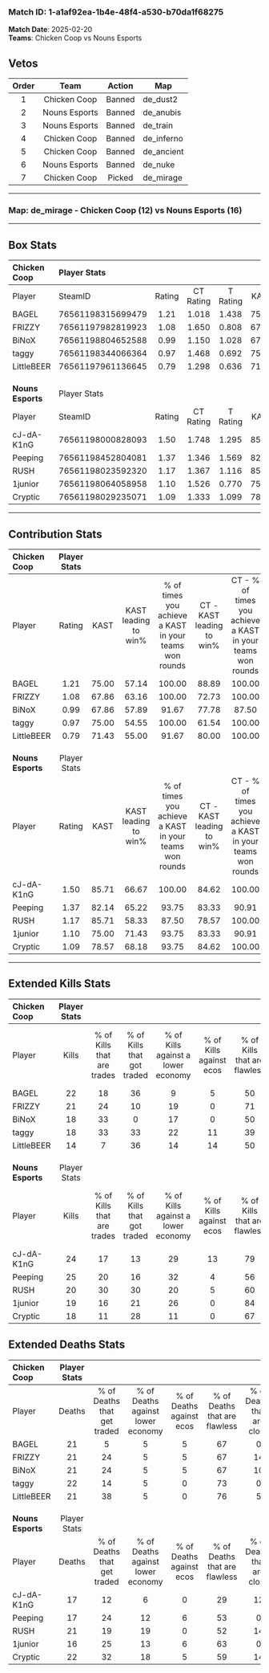 ### Match ID: 1-a1af92ea-1b4e-48f4-a530-b70da1f68275  
**Match Date**: 2025-02-20  
**Teams**: Chicken Coop vs Nouns Esports  

## Vetos  

| Order | Team | Action | Map |
| :---: | :--: | :----: | --- |
| 1 | Chicken Coop | Banned | de_dust2 |
| 2 | Nouns Esports | Banned | de_anubis |
| 3 | Nouns Esports | Banned | de_train |
| 4 | Chicken Coop | Banned | de_inferno |
| 5 | Chicken Coop | Banned | de_ancient |
| 6 | Nouns Esports | Banned | de_nuke |
| 7 | Chicken Coop | Picked | de_mirage |

---  

### **Map**: de_mirage - Chicken Coop (12) vs Nouns Esports (16)  
---  

## Box Stats  

| **Chicken Coop**  | Player Stats      |        |           |          |       |       |       |         |        |      |     |
| :- | :- | :-: | :-: | :-: | :-: | :-: | :-: | :-: | :-: | :-: | :-: |
| Player            | SteamID           | Rating | CT Rating | T Rating | KAST  |  ADR  | Kills | Assists | Deaths | K/D  | HS% |
| BAGEL             | 76561198315699479 |  1.21  |   1.018   |  1.438   | 75.00 | 91.5  |  22   |    9    |   21   | 1.05 | 68  |
| FRIZZY            | 76561197982819923 |  1.08  |   1.650   |  0.808   | 67.86 | 80.3  |  21   |    6    |   21   | 1.00 | 47  |
| BiNoX             | 76561198804652588 |  0.99  |   1.150   |  1.028   | 67.86 | 77.3  |  18   |    8    |   21   | 0.86 | 44  |
| taggy             | 76561198344066364 |  0.97  |   1.468   |  0.692   | 75.00 | 64.3  |  18   |    5    |   22   | 0.82 | 55  |
| LittleBEER        | 76561197961136645 |  0.79  |   1.298   |  0.636   | 71.43 | 49.0  |  14   |    5    |   21   | 0.67 | 71  |
|                   |                   |        |           |          |       |       |       |         |        |      |     |
|                   |                   |        |           |          |       |       |       |         |        |      |     |
|                   |                   |        |           |          |       |       |       |         |        |      |     |
| **Nouns Esports** | Player Stats      |        |           |          |       |       |       |         |        |      |     |
| Player            | SteamID           | Rating | CT Rating | T Rating | KAST  |  ADR  | Kills | Assists | Deaths | K/D  | HS% |
| cJ-dA-K1nG        | 76561198000828093 |  1.50  |   1.748   |  1.295   | 85.71 | 110.1 |  24   |   12    |   17   | 1.41 | 62  |
| Peeping           | 76561198452804081 |  1.37  |   1.346   |  1.569   | 82.14 | 76.7  |  25   |    5    |   17   | 1.47 | 36  |
| RUSH              | 76561198023592320 |  1.17  |   1.367   |  1.116   | 85.71 | 78.6  |  20   |    5    |   21   | 0.95 | 70  |
| 1junior           | 76561198064058958 |  1.10  |   1.526   |  0.770   | 75.00 | 61.6  |  19   |    3    |   16   | 1.19 |  5  |
| Cryptic           | 76561198029235071 |  1.09  |   1.333   |  1.099   | 78.57 | 86.4  |  18   |   12    |   22   | 0.82 | 44  |
---  

## Contribution Stats  

| **Chicken Coop**  | Player Stats |       |                      |                                                        |                           |                                                             |                          |                                                            |
| :- | :-: | :-: | :-: | :-: | :-: | :-: | :-: | :-: |
| Player            |    Rating    | KAST  | KAST leading to win% | % of times you achieve a KAST in your teams won rounds | CT - KAST leading to win% | CT - % of times you achieve a KAST in your teams won rounds | T - KAST leading to win% | T - % of times you achieve a KAST in your teams won rounds |
| BAGEL             |     1.21     | 75.00 |        57.14         |                         100.00                         |           88.89           |                           100.00                            |          33.33           |                           100.00                           |
| FRIZZY            |     1.08     | 67.86 |        63.16         |                         100.00                         |           72.73           |                           100.00                            |          50.00           |                           100.00                           |
| BiNoX             |     0.99     | 67.86 |        57.89         |                         91.67                          |           77.78           |                            87.50                            |          40.00           |                           100.00                           |
| taggy             |     0.97     | 75.00 |        54.55         |                         100.00                         |           61.54           |                           100.00                            |          44.44           |                           100.00                           |
| LittleBEER        |     0.79     | 71.43 |        55.00         |                         91.67                          |           80.00           |                           100.00                            |          30.00           |                           75.00                            |
|                   |              |       |                      |                                                        |                           |                                                             |                          |                                                            |
|                   |              |       |                      |                                                        |                           |                                                             |                          |                                                            |
|                   |              |       |                      |                                                        |                           |                                                             |                          |                                                            |
| **Nouns Esports** | Player Stats |       |                      |                                                        |                           |                                                             |                          |                                                            |
| Player            |    Rating    | KAST  | KAST leading to win% | % of times you achieve a KAST in your teams won rounds | CT - KAST leading to win% | CT - % of times you achieve a KAST in your teams won rounds | T - KAST leading to win% | T - % of times you achieve a KAST in your teams won rounds |
| cJ-dA-K1nG        |     1.50     | 85.71 |        66.67         |                         100.00                         |           84.62           |                           100.00                            |          45.45           |                           100.00                           |
| Peeping           |     1.37     | 82.14 |        65.22         |                         93.75                          |           83.33           |                            90.91                            |          45.45           |                           100.00                           |
| RUSH              |     1.17     | 85.71 |        58.33         |                         87.50                          |           78.57           |                           100.00                            |          30.00           |                           60.00                            |
| 1junior           |     1.10     | 75.00 |        71.43         |                         93.75                          |           83.33           |                            90.91                            |          55.56           |                           100.00                           |
| Cryptic           |     1.09     | 78.57 |        68.18         |                         93.75                          |           84.62           |                           100.00                            |          44.44           |                           80.00                            |
---  

## Extended Kills Stats  

| **Chicken Coop**  | Player Stats |                            |                            |                                    |                         |                              |                                 |                                       |                    |           |
| :- | :-: | :-: | :-: | :-: | :-: | :-: | :-: | :-: | :-: | :-: |
| Player            |    Kills     | % of Kills that are trades | % of Kills that got traded | % of Kills against a lower economy | % of Kills against ecos | % of Kills that are flawless | % of Kills that are close duels | % of Kills that are assisted by flash | Pistol Round Kills | AWP Kills |
| BAGEL             |      22      |             18             |             36             |                 9                  |            5            |              50              |               18                |                   5                   |         0          |     4     |
| FRIZZY            |      21      |             24             |             10             |                 19                 |            0            |              71              |                0                |                   5                   |         0          |     1     |
| BiNoX             |      18      |             33             |             0              |                 17                 |            0            |              50              |                6                |                   6                   |         5          |     2     |
| taggy             |      18      |             33             |             33             |                 22                 |           11            |              39              |               11                |                  11                   |         0          |     1     |
| LittleBEER        |      14      |             7              |             36             |                 14                 |           14            |              50              |                7                |                   0                   |         0          |     2     |
|                   |              |                            |                            |                                    |                         |                              |                                 |                                       |                    |           |
|                   |              |                            |                            |                                    |                         |                              |                                 |                                       |                    |           |
|                   |              |                            |                            |                                    |                         |                              |                                 |                                       |                    |           |
| **Nouns Esports** | Player Stats |                            |                            |                                    |                         |                              |                                 |                                       |                    |           |
| Player            |    Kills     | % of Kills that are trades | % of Kills that got traded | % of Kills against a lower economy | % of Kills against ecos | % of Kills that are flawless | % of Kills that are close duels | % of Kills that are assisted by flash | Pistol Round Kills | AWP Kills |
| cJ-dA-K1nG        |      24      |             17             |             13             |                 29                 |           13            |              79              |                4                |                   8                   |         0          |     2     |
| Peeping           |      25      |             20             |             16             |                 32                 |            4            |              56              |                8                |                   0                   |         0          |     0     |
| RUSH              |      20      |             30             |             30             |                 20                 |            5            |              60              |                5                |                   0                   |         0          |     2     |
| 1junior           |      19      |             16             |             21             |                 26                 |            0            |              84              |                0                |                   0                   |         15         |     0     |
| Cryptic           |      18      |             11             |             28             |                 11                 |            0            |              67              |               11                |                   0                   |         0          |     4     |
## Extended Deaths Stats  

| **Chicken Coop**  | Player Stats |                             |                                   |                          |                               |                            |                           |               |
| :- | :-: | :-: | :-: | :-: | :-: | :-: | :-: | :-: |
| Player            |    Deaths    | % of Deaths that get traded | % of Deaths against lower economy | % of Deaths against ecos | % of Deaths that are flawless | % of Deaths that are close | % of Deaths while blinded | Deaths to AWP |
| BAGEL             |      21      |              5              |                 5                 |            5             |              67               |             0              |             0             |       1       |
| FRIZZY            |      21      |             24              |                 5                 |            5             |              67               |             14             |             5             |       4       |
| BiNoX             |      21      |             24              |                 5                 |            5             |              67               |             10             |             5             |       3       |
| taggy             |      22      |             14              |                 5                 |            0             |              73               |             0              |             0             |       6       |
| LittleBEER        |      21      |             38              |                 5                 |            0             |              76               |             5              |             0             |       1       |
|                   |              |                             |                                   |                          |                               |                            |                           |               |
|                   |              |                             |                                   |                          |                               |                            |                           |               |
|                   |              |                             |                                   |                          |                               |                            |                           |               |
| **Nouns Esports** | Player Stats |                             |                                   |                          |                               |                            |                           |               |
| Player            |    Deaths    | % of Deaths that get traded | % of Deaths against lower economy | % of Deaths against ecos | % of Deaths that are flawless | % of Deaths that are close | % of Deaths while blinded | Deaths to AWP |
| cJ-dA-K1nG        |      17      |             12              |                 6                 |            0             |              29               |             12             |             6             |       0       |
| Peeping           |      17      |             24              |                12                 |            6             |              53               |             0              |             6             |       1       |
| RUSH              |      21      |             19              |                19                 |            0             |              52               |             14             |            10             |       2       |
| 1junior           |      16      |             25              |                13                 |            6             |              63               |             0              |             6             |       0       |
| Cryptic           |      22      |             32              |                18                 |            5             |              59               |             14             |             0             |       2       |
